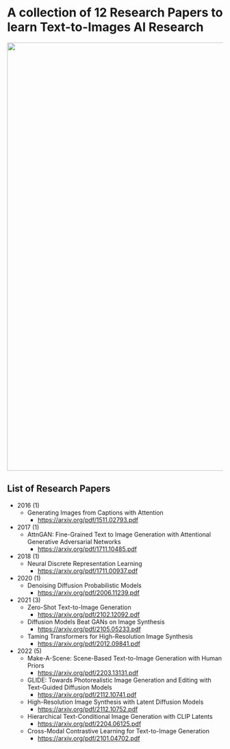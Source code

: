 # A collection of 12 Research Papers to learn Text-to-Images AI Research #

<div align="center">
  <img src="https://github.com/prodramp/DeepWorks/blob/main/12-Research-Papers/images/research12.png?raw=true" width="1000" />
</div> 


## List of Research Papers 

- 2016 (1)
  - Generating Images from Captions with Attention
    - https://arxiv.org/pdf/1511.02793.pdf
- 2017 (1)
  - AttnGAN: Fine-Grained Text to Image Generation with Attentional Generative Adversarial Networks 
    - https://arxiv.org/pdf/1711.10485.pdf
- 2018 (1)
  - Neural Discrete Representation Learning
    - https://arxiv.org/pdf/1711.00937.pdf
- 2020 (1)
  - Denoising Diffusion Probabilistic Models
    - https://arxiv.org/pdf/2006.11239.pdf
- 2021 (3)
  - Zero-Shot Text-to-Image Generation
    - https://arxiv.org/pdf/2102.12092.pdf
  - Diffusion Models Beat GANs on Image Synthesis
    - https://arxiv.org/pdf/2105.05233.pdf
  - Taming Transformers for High-Resolution Image Synthesis
    - https://arxiv.org/pdf/2012.09841.pdf
- 2022 (5)
  - Make-A-Scene: Scene-Based Text-to-Image Generation with Human Priors
    - https://arxiv.org/pdf/2203.13131.pdf
  - GLIDE: Towards Photorealistic Image Generation and Editing with Text-Guided Diffusion Models
    - https://arxiv.org/pdf/2112.10741.pdf
  - High-Resolution Image Synthesis with Latent Diffusion Models
    - https://arxiv.org/pdf/2112.10752.pdf
  - Hierarchical Text-Conditional Image Generation with CLIP Latents
    - https://arxiv.org/pdf/2204.06125.pdf
  - Cross-Modal Contrastive Learning for Text-to-Image Generation
    - https://arxiv.org/pdf/2101.04702.pdf
